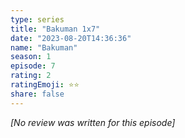 ```yaml
---
type: series
title: "Bakuman 1x7"
date: "2023-08-20T14:36:36"
name: "Bakuman"
season: 1
episode: 7
rating: 2
ratingEmoji: ⭐️⭐️
share: false
---
```


*[No review was written for this episode]*
